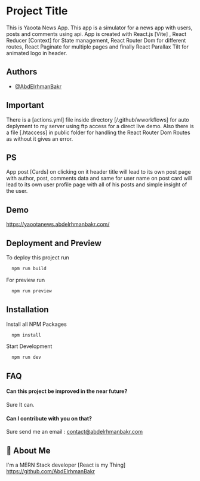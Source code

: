 # Project Title

This is Yaoota News App.
This app is a simulator for a news app with users, posts and comments using api.
App is created with React.js [Vite] , React Reducer [Context] for State management, React Router Dom for different routes, React Paginate for multiple pages and finally React Parallax Tilt for animated logo in header.

## Authors

- [@AbdElrhmanBakr](https://github.com/AbdElrhmanBakr)

## Important

There is a [actions.yml] file inside directory [/.github/wworkflows] for auto deplyment to my server using ftp access for a direct live demo. Also there is a file [.htaccess] in public folder for handling the React Router Dom Routes as without it gives an error.

## PS

App post [Cards] on clicking on it header title will lead to its own post page with author, post, comments data and same for user name on post card will lead to its own user profile page with all of his posts and simple insight of the user.

## Demo

https://yaootanews.abdelrhmanbakr.com/

## Deployment and Preview

To deploy this project run

```bash
  npm run build
```

For preview run

```bash
  npm run preview
```

## Installation

Install all NPM Packages

```bash
  npm install
```

Start Development

```bash
  npm run dev
```

## FAQ

#### Can this project be improved in the near future?

Sure It can.

#### Can I contribute with you on that?

Sure send me an email : contact@abdelrhmanbakr.com

## 🚀 About Me

I'm a MERN Stack developer [React is my Thing]
https://github.com/AbdElrhmanBakr
